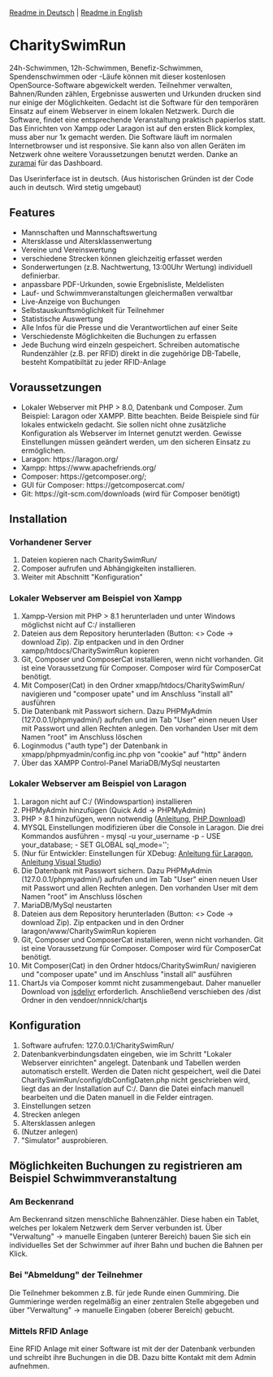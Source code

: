 
<a href="https://github.com/Endition/CharitySwimRun/blob/master/README-DE.md">Readme in Deutsch</a> | <a href="https://github.com/Endition/CharitySwimRun/blob/master/README.md">Readme in English</a>

<h1>CharitySwimRun</h1>
24h-Schwimmen, 12h-Schwimmen, Benefiz-Schwimmen, Spendenschwimmen oder -Läufe können mit dieser kostenlosen OpenSource-Software abgewickelt werden. Teilnehmer verwalten, Bahnen/Runden zählen, Ergebnisse auswerten und Urkunden drucken sind nur einige der Möglichkeiten.
Gedacht ist die Software für den temporären Einsatz auf einem Webserver in einem lokalen Netzwerk. Durch die Software, findet eine entsprechende Veranstaltung praktisch papierlos statt. Das Einrichten von Xampp oder Laragon ist auf den ersten Blick komplex, muss aber nur 1x gemacht werden.
Die Software läuft im normalen Internetbrowser und ist responsive. Sie kann also von allen Geräten im Netzwerk ohne weitere Voraussetzungen benutzt werden. Danke an <a href="https://github.com/zuramai/mazer">zuramai</a> für das Dashboard.

Das Userinferface ist in deutsch. (Aus historischen Gründen ist der Code auch in deutsch. Wird stetig umgebaut)

<h2>Features</h2>
<ul>
    <li>Mannschaften und Mannschaftswertung</li>
    <li>Altersklasse und Altersklassenwertung</li>
    <li>Vereine und Vereinswertung</li>
    <li>verschiedene Strecken können gleichzeitig erfasset werden</li>
    <li>Sonderwertungen (z.B. Nachtwertung, 13:00Uhr Wertung) individuell definierbar. </li>
    <li>anpassbare PDF-Urkunden, sowie Ergebnisliste, Meldelisten</li>
    <li>Lauf- und Schwimmveranstaltungen gleichermaßen verwaltbar</li>
    <li>Live-Anzeige von Buchungen</li>
    <li>Selbstauskunftsmöglichkeit für Teilnehmer</li>
    <li>Statistische Auswertung</li>
    <li>Alle Infos für die Presse und die Verantwortlichen auf einer Seite</li>
    <li>Verschiedenste Möglichkeiten die Buchungen zu erfassen</li>
    <li>Jede Buchung wird einzeln gespeichert. Schreiben automatische Rundenzähler (z.B. per RFID) direkt in die zugehörige DB-Tabelle, besteht Kompatibiltät zu jeder RFID-Anlage </li>
</ul>

<h2>Voraussetzungen</h2>
<ul>
    <li>Lokaler Webserver mit PHP > 8.0, Datenbank und Composer. Zum Beispiel: Laragon oder XAMPP. Bitte beachten. Beide Beispiele sind für lokales entwickeln gedacht. Sie sollen nicht ohne zusätzliche Konfiguration als Webserver im Internet genutzt werden. Gewisse Einstellungen müssen geändert werden, um den sicheren Einsatz zu ermöglichen.</li>
    <li>Laragon: https://laragon.org/</li>
    <li>Xampp: https://www.apachefriends.org/</li>
    <li>Composer: https://getcomposer.org/; </li>
    <li>GUI für Composer: https://getcomposercat.com/ </li>
    <li>Git: https://git-scm.com/downloads (wird für Composer benötigt)</li>
</ul>


<h2>Installation</h2>
<h3>Vorhandener Server</h3>
<ol>
    <li>Dateien kopieren nach CharitySwimRun/ </li>
    <li>Composer aufrufen und Abhängigkeiten installieren.</li>
    <li>Weiter mit Abschnitt "Konfiguration"</li>
</ol>

<h3>Lokaler Webserver am Beispiel von Xampp</h3>
<ol>
    <li>Xampp-Version mit PHP > 8.1 herunterladen und unter Windows möglichst nicht auf C:/ installieren</li>
    <li>Dateien aus dem Repository herunterladen (Button: <> Code -> download Zip). Zip entpacken und in den Ordner xampp/htdocs/CharitySwimRun kopieren</li>
    <li>Git, Composer und ComposerCat installieren, wenn nicht vorhanden. Git ist eine Voraussetzung für Composer. Composer wird für ComposerCat benötigt.</li>
    <li>Mit Composer(Cat) in den Ordner xmapp/htdocs/CharitySwimRun/ navigieren und "composer upate" und im Anschluss "install all" ausführen</li>
    <li>Die Datenbank mit Passwort sichern. Dazu PHPMyAdmin (127.0.0.1/phpmyadmin/) aufrufen und im Tab "User" einen neuen User mit Passwort und allen Rechten anlegen. Den vorhanden User mit dem Namen "root" im Anschluss löschen</li>
    <li>Loginmodus ("auth type") der Datenbank in xmapp/phpmyadmin/config.inc.php von "cookie" auf "http" ändern</li>
    <li>Über das XAMPP Control-Panel MariaDB/MySql neustarten</li>
</ol>

<h3>Lokaler Webserver am Beispiel von Laragon</h3>
<ol>
    <li>Laragon nicht auf C:/ (Windowspartion) installieren</li>
    <li>PHPMyAdmin hinzufügen (Quick Add -> PHPMyAdmin)</li>
    <li>PHP > 8.1 hinzufügen, wenn notwendig (<a href="https://medium.com/@oluwaseye/add-different-php-versions-to-your-laragon-installation-d2526db5c5f1">Anleitung</a>, <a href="https://windows.php.net/downloads/releases/">PHP Download</a>)</li>
    <li>
        MYSQL Einstellungen modifizieren über die Console in Laragon. Die drei Kommandos ausführen
        - mysql -u your_username -p
        - USE your_database;
        - SET GLOBAL sql_mode='';
    </li>
    <li>(Nur für Entwickler: Einstellungen für XDebug: <a href="https://gitbook.deddy.me/laragon-xdebug-debug-php-with-vscode-on-windows/">Anleitung für Laragon</a>, <a href="https://pen-y-fan.github.io/2021/08/03/How-to-Set-up-VS-Code-to-use-PHP-with-Xdebug-3-on-Windows/">Anleitung Visual Studio</a>)
 </li>
     <li>Die Datenbank mit Passwort sichern. Dazu PHPMyAdmin (127.0.0.1/phpmyadmin/) aufrufen und im Tab "User" einen neuen User mit Passwort und allen Rechten anlegen. Den vorhanden User mit dem Namen "root" im Anschluss löschen</li>
    <li>MariaDB/MySql neustarten</li>
    <li>Dateien aus dem Repository herunterladen (Button: <> Code -> download Zip). Zip entpacken und in den Ordner laragon/www/CharitySwimRun kopieren</li>
    <li>Git, Composer und ComposerCat installieren, wenn nicht vorhanden. Git ist eine Voraussetzung für Composer. Composer wird für ComposerCat benötigt.</li>
    <li>Mit Composer(Cat) in den Ordner htdocs/CharitySwimRun/ navigieren und "composer upate" und im Anschluss "install all" ausführen</li>
    <li>ChartJs via Composer kommt nicht zusammengebaut. Daher manueller Download von <a href="https://www.jsdelivr.com/package/npm/chart.js?path=dist">jsdelivr</a> erforderlich. Anschließend verschieben des /dist Ordner in den vendoer/nnnick/chartjs</li>
</ol>



<h2>Konfiguration</h2>
<ol>
    <li>Software aufrufen: 127.0.0.1/CharitySwimRun/</li>
    <li>Datenbankverbindungsdaten eingeben, wie im Schritt "Lokaler Webserver einrichten" angelegt. Datenbank und Tabellen werden automatisch erstellt. Werden die Daten nicht gespeichert, weil die Datei CharitySwimRun/config/dbConfigDaten.php nicht geschrieben wird, liegt das an der Installation auf C:/. Dann die Datei einfach manuell bearbeiten und die Daten manuell in die Felder eintragen.</li>
    <li>Einstellungen setzen</li>
    <li>Strecken anlegen</li>
    <li>Altersklassen anlegen</li>
    <li>(Nutzer anlegen)</li>
    <li>"Simulator" ausprobieren.</li>
</ol>

<h2>Möglichkeiten Buchungen zu registrieren am Beispiel Schwimmveranstaltung</h2>
<h3>Am Beckenrand</h3>
Am Beckenrand sitzen menschliche Bahnenzähler. Diese haben ein Tablet, welches per lokalem Netzwerk dem Server verbunden ist. Über "Verwaltung" -> manuelle Eingaben (unterer Bereich) bauen Sie sich ein individuelles Set der Schwimmer auf ihrer Bahn und buchen die Bahnen per Klick.

<h3>Bei "Abmeldung" der Teilnehmer</h3>
Die Teilnehmer bekommen z.B. für jede Runde einen Gummiring. Die Gummieringe werden regelmäßig an einer zentralen Stelle abgegeben und über "Verwaltung" -> manuelle Eingaben (oberer Bereich) gebucht.

<h3>Mittels RFID Anlage</h3>
Eine RFID Anlage mit einer Software ist mit der der Datenbank verbunden und schreibt ihre Buchungen in die DB. Dazu bitte Kontakt mit dem Admin aufnehmen.